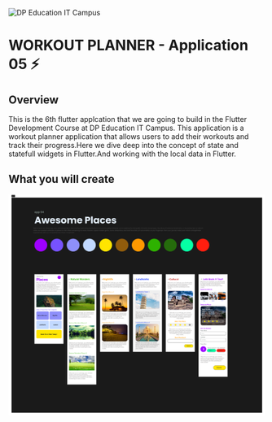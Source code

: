 ![DP Education IT Campus](https://dpeducation.lk/en/assets/images/brands/en/it-campus.png)

# WORKOUT PLANNER - Application 05 ⚡️

## Overview

This is the 6th flutter applcation that we are going to build in the Flutter Development Course at DP Education IT Campus. This application is a workout planner application that allows users to add their workouts and track their progress.Here we dive deep into the concept of state and statefull widgets in Flutter.And working with the local data in Flutter.

## What you will create

![Finished App](https://github.com/HGSChandeepa/Awesome-Places-App--04---Dp-Education/blob/main/assets/app4.png)
